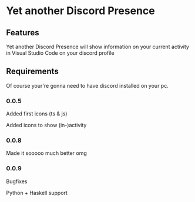 # Yet another Discord Presence

## Features

Yet another Discord Presence will show information on your current activity in Visual Studio Code on your discord profile

## Requirements

Of course your're gonna need to have discord installed on your pc.

### 0.0.5

Added first icons (ts & js)

Added icons to show (in-)activity

### 0.0.8

Made it sooooo much better omg

### 0.0.9

Bugfixes

Python + Haskell support